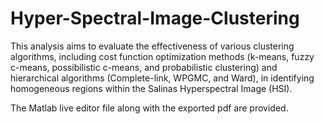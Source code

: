 # Hyper-Spectral-Image-Clustering

This analysis aims to evaluate the effectiveness of various clustering algorithms, including cost function optimization methods (k-means, fuzzy c-means, possibilistic c-means, and probabilistic clustering) and hierarchical algorithms (Complete-link, WPGMC, and Ward), in identifying homogeneous regions within the Salinas Hyperspectral Image (HSI).

The Matlab live editor file along with the exported pdf are provided. 
